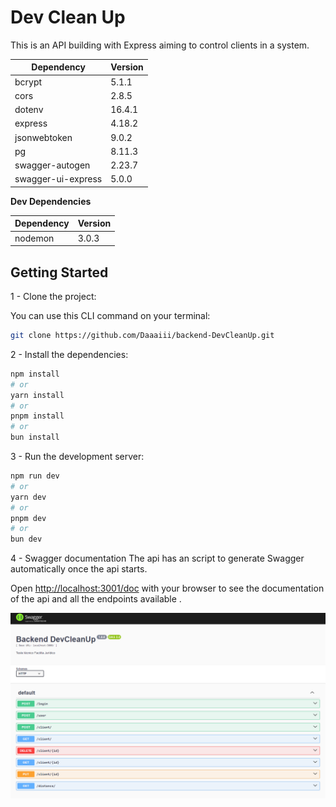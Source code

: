# Dev Clean Up

This is an API building with Express aiming to control clients in a system.

| Dependency         | Version |
| ------------------ | ------- |
| bcrypt             | 5.1.1   |
| cors               | 2.8.5   |
| dotenv             | 16.4.1  |
| express            | 4.18.2  |
| jsonwebtoken       | 9.0.2   |
| pg                 | 8.11.3  |
| swagger-autogen    | 2.23.7  |
| swagger-ui-express | 5.0.0   |

**Dev Dependencies**

| Dependency | Version |
| ---------- | ------- |
| nodemon    | 3.0.3   |

## Getting Started

1 - Clone the project:

You can use this CLI command on your terminal:

```bash
git clone https://github.com/Daaaiii/backend-DevCleanUp.git
```

2 - Install the dependencies:

```bash
npm install
# or
yarn install
# or
pnpm install
# or
bun install
```

3 - Run the development server:

```bash
npm run dev
# or
yarn dev
# or
pnpm dev
# or
bun dev
```
4 - Swagger documentation
 The api has an script to generate Swagger automatically once the api starts.

Open [http://localhost:3001/doc](http://localhost:3001/doc) with your browser to see the documentation of the api and all the endpoints available .

![Alt text](image.png)